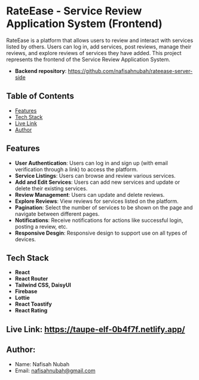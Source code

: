 # RateEase - Service Review Application System (Frontend)

RateEase is a platform that allows users to review and interact with services listed by others. Users can log in, add services, post reviews, manage their reviews, and explore reviews of services they have added. This project represents the frontend of the Service Review Application System.

- **Backend repository**: https://github.com/nafisahnubah/rateease-server-side

## Table of Contents
- [Features](#features)
- [Tech Stack](#tech-stack)
- [Live Link](#live-link)
- [Author](#author)

## Features
- **User Authentication**: Users can log in and sign up (with email verification through a link) to access the platform.
- **Service Listings**: Users can browse and review various services.
- **Add and Edit Services**: Users can add new services and update or delete their existing services.
- **Review Management**: Users can update and delete reviews.
- **Explore Reviews**: View reviews for services listed on the platform.
- **Pagination**: Select the number of services to be shown on the page and navigate between different pages.
- **Notifications**: Receive notifications for actions like successful login, posting a review, etc.
- **Responsive Desgin**: Responsive design to support use on all types of devices.

## Tech Stack
- **React**
- **React Router**
- **Tailwind CSS, DaisyUI**
- **Firebase**
- **Lottie**
- **React Toastify**
- **React Rating**

## Live Link: https://taupe-elf-0b4f7f.netlify.app/

## Author:
- Name: Nafisah Nubah
- Email: nafisahnubah@gmail.com
